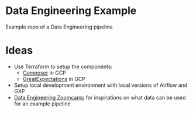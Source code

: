 # Data Engineering Example
Example repo of a Data Engineering pipeline

# Ideas
* Use Terraform to setup the components:
  - [Composer](https://cloud.google.com/composer) in GCP
  - [GreatExpectations](https://greatexpectations.io/gx-oss) in GCP
 * Setup local development environment with local versions of Airflow and GXP
 * [Data Engineering Zoomcamp](https://github.com/DataTalksClub/data-engineering-zoomcamp) for inspirations on what data can be used for an example pipeline
